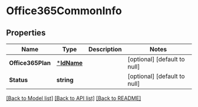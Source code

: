 # Office365CommonInfo

## Properties
Name | Type | Description | Notes
------------ | ------------- | ------------- | -------------
**Office365Plan** | [***IdName**](IdName.md) |  | [optional] [default to null]
**Status** | **string** |  | [optional] [default to null]

[[Back to Model list]](../README.md#documentation-for-models) [[Back to API list]](../README.md#documentation-for-api-endpoints) [[Back to README]](../README.md)

